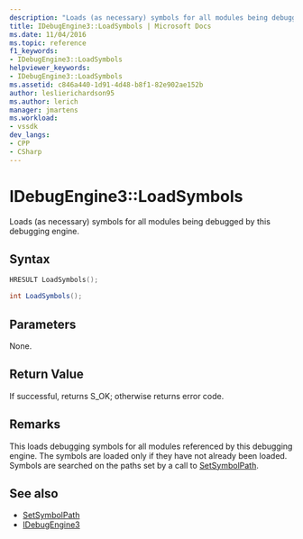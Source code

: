 ```yaml
---
description: "Loads (as necessary) symbols for all modules being debugged by this debugging engine."
title: IDebugEngine3::LoadSymbols | Microsoft Docs
ms.date: 11/04/2016
ms.topic: reference
f1_keywords:
- IDebugEngine3::LoadSymbols
helpviewer_keywords:
- IDebugEngine3::LoadSymbols
ms.assetid: c846a440-1d91-4d48-b8f1-82e902ae152b
author: leslierichardson95
ms.author: lerich
manager: jmartens
ms.workload:
- vssdk
dev_langs:
- CPP
- CSharp
---
```

# IDebugEngine3::LoadSymbols
Loads (as necessary) symbols for all modules being debugged by this debugging engine.

## Syntax

```cpp
HRESULT LoadSymbols();
```

```csharp
int LoadSymbols();
```

## Parameters
 None.

## Return Value
 If successful, returns S_OK; otherwise returns error code.

## Remarks
 This loads debugging symbols for all modules referenced by this debugging engine. The symbols are loaded only if they have not already been loaded. Symbols are searched on the paths set by a call to [SetSymbolPath](../../../extensibility/debugger/reference/idebugengine3-setsymbolpath.md).

## See also
- [SetSymbolPath](../../../extensibility/debugger/reference/idebugengine3-setsymbolpath.md)
- [IDebugEngine3](../../../extensibility/debugger/reference/idebugengine3.md)
